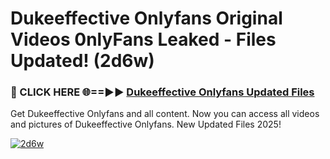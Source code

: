 # Dukeeffective Onlyfans Original Videos 0nlyFans Leaked - Files Updated! (2d6w)

<h3>🔴 CLICK HERE 🌐==►► <a href="https://tinyurl.com/ehrbuxhb" rel="nofollow">Dukeeffective Onlyfans Updated Files</a></h3>

Get Dukeeffective Onlyfans and all content. Now you can access all videos and pictures of Dukeeffective Onlyfans. New Updated Files 2025!

[![2d6w](https://i.imgur.com/lVYEuWS.gif)](https://tinyurl.com/ehrbuxhb)
